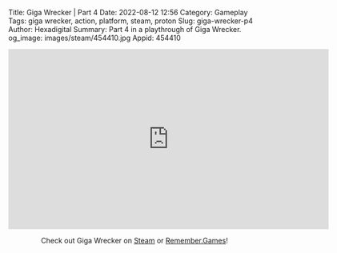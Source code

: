 Title: Giga Wrecker | Part 4
Date: 2022-08-12 12:56
Category: Gameplay
Tags: giga wrecker, action, platform, steam, proton
Slug: giga-wrecker-p4
Author: Hexadigital
Summary: Part 4 in a playthrough of Giga Wrecker.
og_image: images/steam/454410.jpg
Appid: 454410

<center><iframe src="https://www.youtube.com/embed/xP4_VmTGpww?feature=oembed" allow="accelerometer; autoplay; encrypted-media; gyroscope; picture-in-picture" width="640" height="360" frameborder="0"></iframe>

Check out Giga Wrecker on [Steam](https://store.steampowered.com/app/454410/?curator_clanid=34633900) or [Remember.Games](https://remember.games/game/3356/)!</center>